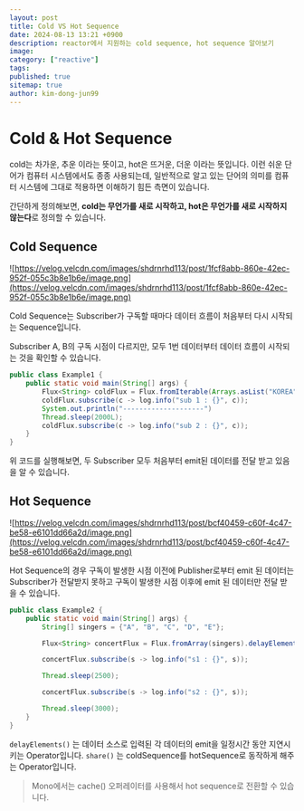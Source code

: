 ```yaml
---
layout: post
title: Cold VS Hot Sequence
date: 2024-08-13 13:21 +0900
description: reactor에서 지원하는 cold sequence, hot sequence 알아보기
image:
category: ["reactive"]
tags:
published: true
sitemap: true
author: kim-dong-jun99
---
```


# Cold & Hot Sequence

cold는 차가운, 추운 이라는 뜻이고, hot은 뜨거운, 더운 이라는 뜻입니다. 이런 쉬운 단어가 컴퓨터 시스템에서도 종종 사용되는데, 일반적으로 알고 있는 단어의 의미를 컴퓨터 시스템에 그대로 적용하면 이해하기 힘든 측면이 있습니다.

간단하게 정의해보면, **cold는 무언가를 새로 시작하고, hot은 무언가를 새로 시작하지 않는다**로 정의할 수 있습니다.

## Cold Sequence

![https://velog.velcdn.com/images/shdrnrhd113/post/1fcf8abb-860e-42ec-952f-055c3b8e1b6e/image.png](https://velog.velcdn.com/images/shdrnrhd113/post/1fcf8abb-860e-42ec-952f-055c3b8e1b6e/image.png)

Cold Sequence는 Subscriber가 구독할 때마다 데이터 흐름이 처음부터 다시 시작되는 Sequence입니다.

Subscriber A, B의 구독 시점이 다르지만, 모두 1번 데이터부터 데이터 흐름이 시작되는 것을 확인할 수 있습니다.

```java
public class Example1 {
    public static void main(String[] args) {
        Flux<String> coldFlux = Flux.fromIterable(Arrays.asList("KOREA", "JAPAN", "CHINESE")).map(String::toLowerCase);
        coldFlux.subscribe(c -> log.info("sub 1 : {}", c));
        System.out.println("--------------------")
        Thread.sleep(2000L);
        coldFlux.subscribe(c -> log.info("sub 2 : {}", c));
    }
}
```

위 코드를 실행해보면, 두 Subscriber 모두 처음부터 emit된 데이터를 전달 받고 있음을 알 수 있습니다.

## Hot Sequence

![https://velog.velcdn.com/images/shdrnrhd113/post/bcf40459-c60f-4c47-be58-e6101dd66a2d/image.png](https://velog.velcdn.com/images/shdrnrhd113/post/bcf40459-c60f-4c47-be58-e6101dd66a2d/image.png)

Hot Sequence의 경우 구독이 발생한 시점 이전에 Publisher로부터 emit 된 데이터는 Subscriber가 전달받지 못하고 구독이 발생한 시점 이후에 emit 된 데이터만 전달 받을 수 있습니다.

```java
public class Example2 {
    public static void main(String[] args) {
        String[] singers = {"A", "B", "C", "D", "E"};

        Flux<String> concertFlux = Flux.fromArray(singers).delayElements(Duration.ofSeconds(1)).share();

        concertFlux.subscribe(s -> log.info("s1 : {}", s));

        Thread.sleep(2500);

        concertFlux.subscribe(s -> log.info("s2 : {}", s));

        Thread.sleep(3000);
    }
}
```

`delayElements()` 는 데이터 소스로 입력된 각 데이터의 emit을 일정시간 동안 지연시키는 Operator입니다. `share()` 는 coldSequence를 hotSequence로 동작하게 해주는 Operator입니다.

> Mono에서는 cache() 오퍼레이터를 사용해서 hot sequence로 전환할 수 있습니다.

